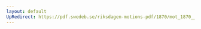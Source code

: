 ```yaml
---
layout: default
UpRedirect: https://pdf.swedeb.se/riksdagen-motions-pdf/1870/mot_1870__ak__00041/mot_1870__ak__00041_001.pdf
---
```

